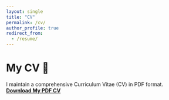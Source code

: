```yaml
---
layout: single
title: "CV"
permalink: /cv/
author_profile: true
redirect_from:
  - /resume/
---
```


# My CV :briefcase:

I maintain a comprehensive Curriculum Vitae (CV) in PDF format.  
[**Download My PDF CV**](https://<your-username>.github.io/files/AmitSingha_CV.pdf)

<!-- 
Commenting out auto-generation, if you previously used that:

{% comment %}
## Publications
<ul>
  {% for post in site.publications reversed %}
    {% include archive-single-cv.html %}
  {% endfor %}
</ul>
...
{% endcomment %}
-->
